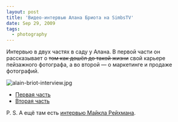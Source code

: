 ```yaml
---
layout: post
title: 'Видео-интервью Алана Бриота на SimbsTV'
date: Sep 29, 2009
tags:
  - photography
---
```


Интервью в двух частях в саду у Алана. В первой части он рассказывает о ~~том как дошёл до такой жизни~~ свой карьере пейзажного фотографа, а во второй — о маркетинге и продаже фотографий.

![alain-briot-interview.jpg](upload://alain-briot-interview.jpg)

- [Первая часть](http://tv.smibs.com/2009/07/21/episode-25-photographer-alain-briot-on-art-the-recession-business-on-the-web/ "Episode 24. French American photographer Alain Briot")
- [Вторая часть](http://tv.smibs.com/2009/07/08/episode-24-french-american-photographer-alain-briot/ "Episode 25. Photographer Alain Briot on art, the recession & business on the web")

P. S. А ещё там есть [интервью Майкла Рейхмана](http://tv.smibs.com/2008/12/04/episode-19-michael-reichmann/ "Episode 19. Michael Reichmann").
